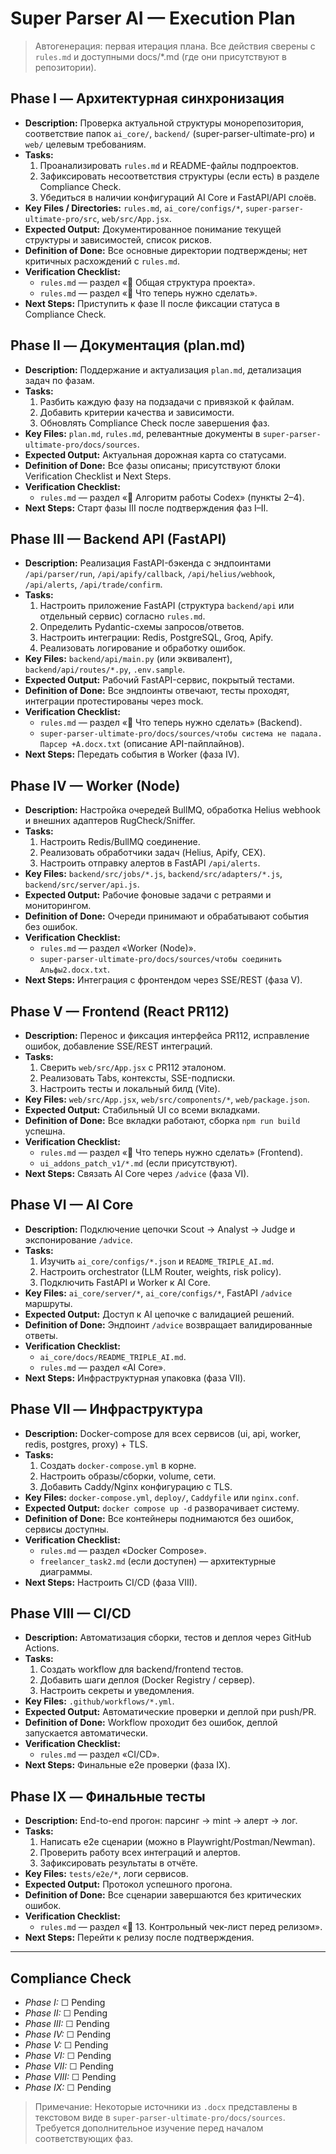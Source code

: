 # Super Parser AI — Execution Plan

> Автогенерация: первая итерация плана. Все действия сверены с `rules.md` и доступными docs/*.md (где они присутствуют в репозитории).

## Phase I — Архитектурная синхронизация
- **Description:** Проверка актуальной структуры монорепозитория, соответствие папок `ai_core/`, `backend/` (super-parser-ultimate-pro) и `web/` целевым требованиям.
- **Tasks:**
  1. Проанализировать `rules.md` и README-файлы подпроектов.
  2. Зафиксировать несоответствия структуры (если есть) в разделе Compliance Check.
  3. Убедиться в наличии конфигураций AI Core и FastAPI/API слоёв.
- **Key Files / Directories:** `rules.md`, `ai_core/configs/*`, `super-parser-ultimate-pro/src`, `web/src/App.jsx`.
- **Expected Output:** Документированное понимание текущей структуры и зависимостей, список рисков.
- **Definition of Done:** Все основные директории подтверждены; нет критичных расхождений с `rules.md`.
- **Verification Checklist:**
  - `rules.md` — раздел «📂 Общая структура проекта».
  - `rules.md` — раздел «🧩 Что теперь нужно сделать».
- **Next Steps:** Приступить к фазе II после фиксации статуса в Compliance Check.

## Phase II — Документация (plan.md)
- **Description:** Поддержание и актуализация `plan.md`, детализация задач по фазам.
- **Tasks:**
  1. Разбить каждую фазу на подзадачи с привязкой к файлам.
  2. Добавить критерии качества и зависимости.
  3. Обновлять Compliance Check после завершения фаз.
- **Key Files:** `plan.md`, `rules.md`, релевантные документы в `super-parser-ultimate-pro/docs/sources`.
- **Expected Output:** Актуальная дорожная карта со статусами.
- **Definition of Done:** Все фазы описаны; присутствуют блоки Verification Checklist и Next Steps.
- **Verification Checklist:**
  - `rules.md` — раздел «🧭 Алгоритм работы Codex» (пункты 2–4).
- **Next Steps:** Старт фазы III после подтверждения фаз I–II.

## Phase III — Backend API (FastAPI)
- **Description:** Реализация FastAPI-бэкенда с эндпоинтами `/api/parser/run`, `/api/apify/callback`, `/api/helius/webhook`, `/api/alerts`, `/api/trade/confirm`.
- **Tasks:**
  1. Настроить приложение FastAPI (структура `backend/api` или отдельный сервис) согласно `rules.md`.
  2. Определить Pydantic-схемы запросов/ответов.
  3. Настроить интеграции: Redis, PostgreSQL, Groq, Apify.
  4. Реализовать логирование и обработку ошибок.
- **Key Files:** `backend/api/main.py` (или эквивалент), `backend/api/routes/*.py`, `.env.sample`.
- **Expected Output:** Рабочий FastAPI-сервис, покрытый тестами.
- **Definition of Done:** Все эндпоинты отвечают, тесты проходят, интеграции протестированы через mock.
- **Verification Checklist:**
  - `rules.md` — раздел «🧩 Что теперь нужно сделать» (Backend).
  - `super-parser-ultimate-pro/docs/sources/чтобы система не падала. Парсер +А.docx.txt` (описание API-пайплайнов).
- **Next Steps:** Передать события в Worker (фаза IV).

## Phase IV — Worker (Node)
- **Description:** Настройка очередей BullMQ, обработка Helius webhook и внешних адаптеров RugCheck/Sniffer.
- **Tasks:**
  1. Настроить Redis/BullMQ соединение.
  2. Реализовать обработчики задач (Helius, Apify, CEX).
  3. Настроить отправку алертов в FastAPI `/api/alerts`.
- **Key Files:** `backend/src/jobs/*.js`, `backend/src/adapters/*.js`, `backend/src/server/api.js`.
- **Expected Output:** Рабочие фоновые задачи с ретраями и мониторингом.
- **Definition of Done:** Очереди принимают и обрабатывают события без ошибок.
- **Verification Checklist:**
  - `rules.md` — раздел «Worker (Node)».
  - `super-parser-ultimate-pro/docs/sources/чтобы соединить Альфы2.docx.txt`.
- **Next Steps:** Интеграция с фронтендом через SSE/REST (фаза V).

## Phase V — Frontend (React PR112)
- **Description:** Перенос и фиксация интерфейса PR112, исправление ошибок, добавление SSE/REST интеграций.
- **Tasks:**
  1. Сверить `web/src/App.jsx` с PR112 эталоном.
  2. Реализовать Tabs, контексты, SSE-подписки.
  3. Настроить тесты и локальный билд (Vite).
- **Key Files:** `web/src/App.jsx`, `web/src/components/*`, `web/package.json`.
- **Expected Output:** Стабильный UI со всеми вкладками.
- **Definition of Done:** Все вкладки работают, сборка `npm run build` успешна.
- **Verification Checklist:**
  - `rules.md` — раздел «🧩 Что теперь нужно сделать» (Frontend).
  - `ui_addons_patch_v1/*.md` (если присутствуют).
- **Next Steps:** Связать AI Core через `/advice` (фаза VI).

## Phase VI — AI Core
- **Description:** Подключение цепочки Scout → Analyst → Judge и экспонирование `/advice`.
- **Tasks:**
  1. Изучить `ai_core/configs/*.json` и `README_TRIPLE_AI.md`.
  2. Настроить orchestrator (LLM Router, weights, risk policy).
  3. Подключить FastAPI и Worker к AI Core.
- **Key Files:** `ai_core/server/*`, `ai_core/configs/*`, FastAPI `/advice` маршруты.
- **Expected Output:** Доступ к AI цепочке с валидацией решений.
- **Definition of Done:** Эндпоинт `/advice` возвращает валидированные ответы.
- **Verification Checklist:**
  - `ai_core/docs/README_TRIPLE_AI.md`.
  - `rules.md` — раздел «AI Core».
- **Next Steps:** Инфраструктурная упаковка (фаза VII).

## Phase VII — Инфраструктура
- **Description:** Docker-compose для всех сервисов (ui, api, worker, redis, postgres, proxy) + TLS.
- **Tasks:**
  1. Создать `docker-compose.yml` в корне.
  2. Настроить образы/сборки, volume, сети.
  3. Добавить Caddy/Nginx конфигурацию с TLS.
- **Key Files:** `docker-compose.yml`, `deploy/`, `Caddyfile` или `nginx.conf`.
- **Expected Output:** `docker compose up -d` разворачивает систему.
- **Definition of Done:** Все контейнеры поднимаются без ошибок, сервисы доступны.
- **Verification Checklist:**
  - `rules.md` — раздел «Docker Compose».
  - `freelancer_task2.md` (если доступен) — архитектурные диаграммы.
- **Next Steps:** Настроить CI/CD (фаза VIII).

## Phase VIII — CI/CD
- **Description:** Автоматизация сборки, тестов и деплоя через GitHub Actions.
- **Tasks:**
  1. Создать workflow для backend/frontend тестов.
  2. Добавить шаги деплоя (Docker Registry / сервер).
  3. Настроить секреты и уведомления.
- **Key Files:** `.github/workflows/*.yml`.
- **Expected Output:** Автоматические проверки и деплой при push/PR.
- **Definition of Done:** Workflow проходит без ошибок, деплой запускается автоматически.
- **Verification Checklist:**
  - `rules.md` — раздел «CI/CD».
- **Next Steps:** Финальные e2e проверки (фаза IX).

## Phase IX — Финальные тесты
- **Description:** End-to-end прогон: парсинг → mint → алерт → лог.
- **Tasks:**
  1. Написать e2e сценарии (можно в Playwright/Postman/Newman).
  2. Проверить работу всех интеграций и алертов.
  3. Зафиксировать результаты в отчёте.
- **Key Files:** `tests/e2e/*`, логи сервисов.
- **Expected Output:** Протокол успешного прогона.
- **Definition of Done:** Все сценарии завершаются без критических ошибок.
- **Verification Checklist:**
  - `rules.md` — раздел «🧩 13. Контрольный чек-лист перед релизом».
- **Next Steps:** Перейти к релизу после подтверждения.

---

## Compliance Check
- *Phase I:* ☐ Pending
- *Phase II:* ☐ Pending
- *Phase III:* ☐ Pending
- *Phase IV:* ☐ Pending
- *Phase V:* ☐ Pending
- *Phase VI:* ☐ Pending
- *Phase VII:* ☐ Pending
- *Phase VIII:* ☐ Pending
- *Phase IX:* ☐ Pending

> Примечание: Некоторые источники из `.docx` представлены в текстовом виде в `super-parser-ultimate-pro/docs/sources`. Требуется дополнительное изучение перед началом соответствующих фаз.
